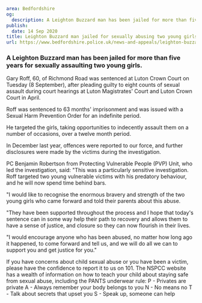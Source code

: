 ```yaml
area: Bedfordshire
og:
  description: A Leighton Buzzard man has been jailed for more than five years for sexually assaulting two young girls.
publish:
  date: 14 Sep 2020
title: Leighton Buzzard man jailed for sexually abusing two young girls
url: https://www.bedfordshire.police.uk/news-and-appeals/leighton-buzzard-man-jailed-sexually-abusing-two-young-girls
```

### A Leighton Buzzard man has been jailed for more than five years for sexually assaulting two young girls.

Gary Roff, 60, of Richmond Road was sentenced at Luton Crown Court on Tuesday (8 September), after pleading guilty to eight counts of sexual assault during court hearings at Luton Magistrates' Court and Luton Crown Court in April.

Roff was sentenced to 63 months' imprisonment and was issued with a Sexual Harm Prevention Order for an indefinite period.

He targeted the girls, taking opportunities to indecently assault them on a number of occasions, over a twelve month period.

In December last year, offences were reported to our force, and further disclosures were made by the victims during the investigation.

PC Benjamin Robertson from Protecting Vulnerable People (PVP) Unit, who led the investigation, said: "This was a particularly sensitive investigation. Roff targeted two young vulnerable victims with his predatory behaviour, and he will now spend time behind bars.

"I would like to recognise the enormous bravery and strength of the two young girls who came forward and told their parents about this abuse.

"They have been supported throughout the process and I hope that today's sentence can in some way help their path to recovery and allows them to have a sense of justice, and closure so they can now flourish in their lives.

"I would encourage anyone who has been abused, no matter how long ago it happened, to come forward and tell us, and we will do all we can to support you and get justice for you."

If you have concerns about child sexual abuse or you have been a victim, please have the confidence to report it to us on 101. The NSPCC website has a wealth of information on how to teach your child about staying safe from sexual abuse, including the PANTS underwear rule: P - Privates are private A - Always remember your body belongs to you N - No means no T - Talk about secrets that upset you S - Speak up, someone can help
